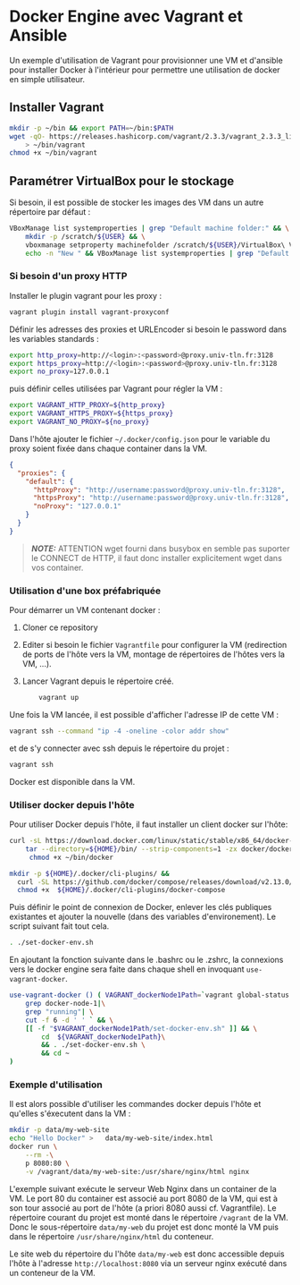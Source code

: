 # Docker Engine avec Vagrant et Ansible

Un exemple d'utilisation de Vagrant pour provisionner une VM et d'ansible pour installer Docker à l'intérieur pour permettre une utilisation de docker en simple utilisateur.

## Installer Vagrant

```bash
mkdir -p ~/bin && export PATH=~/bin:$PATH
wget -qO- https://releases.hashicorp.com/vagrant/2.3.3/vagrant_2.3.3_linux_amd64.zip|gunzip - \
    > ~/bin/vagrant
chmod +x ~/bin/vagrant
```

## Paramétrer VirtualBox pour le stockage

Si besoin, il est possible de stocker les images des VM dans un autre répertoire par défaut :

```bash
VBoxManage list systemproperties | grep "Default machine folder:" && \
    mkdir -p /scratch/${USER} && \
    vboxmanage setproperty machinefolder /scratch/${USER}/VirtualBox\ VMs && \
    echo -n "New " && VBoxManage list systemproperties | grep "Default machine folder:" 
```

### Si besoin d'un proxy HTTP

Installer le plugin vagrant pour les proxy :

```bash
vagrant plugin install vagrant-proxyconf
```

Définir les adresses des proxies et URLEncoder si besoin le password dans les variables standards :

```bash
export http_proxy=http://<login>:<password>@proxy.univ-tln.fr:3128
export https_proxy=http://<login>:<password>@proxy.univ-tln.fr:3128
export no_proxy=127.0.0.1
```

puis définir celles utilisées par Vagrant pour régler la VM :

```bash
export VAGRANT_HTTP_PROXY=${http_proxy}
export VAGRANT_HTTPS_PROXY=${https_proxy}
export VAGRANT_NO_PROXY=${no_proxy}
```

Dans l'hôte ajouter le fichier `~/.docker/config.json` pour le variable du proxy soient fixée dans chaque container dans la VM.

```json
{
  "proxies": {
    "default": {
      "httpProxy": "http://username:password@proxy.univ-tln.fr:3128",
      "httpsProxy": "http://username:password@proxy.univ-tln.fr:3128",
      "noProxy": "127.0.0.1"
    }
  }
}
```

> **_NOTE:_**  ATTENTION wget fourni dans busybox en semble pas suporter le CONNECT de HTTP, il faut donc installer explicitement wget dans vos container.

### Utilisation d'une box préfabriquée

Pour démarrer un VM contenant docker :
  
   1. Cloner ce repository
   2. Editer si besoin le fichier `Vagrantfile` pour configurer la VM (redirection de ports de l'hôte vers la VM, montage de répertoires de l'hôtes vers la VM, ...).
   3. Lancer Vagrant depuis le répertoire créé.

        ```bash
            vagrant up
        ```

Une fois la VM lancée, il est possible d'afficher l'adresse IP de cette VM :

```bash
vagrant ssh --command "ip -4 -oneline -color addr show"
```

et de s'y connecter avec ssh depuis le répertoire du projet :

```bash
vagrant ssh
```

Docker est disponible dans la VM.

### Utiliser docker depuis l'hôte

Pour utiliser Docker depuis l'hôte, il faut installer un client docker  sur l'hôte:

```bash
curl -sL https://download.docker.com/linux/static/stable/x86_64/docker-20.10.19.tgz  | \
    tar --directory=${HOME}/bin/ --strip-components=1 -zx docker/docker &&\
     chmod +x ~/bin/docker  

mkdir -p ${HOME}/.docker/cli-plugins/ && 
  curl -SL https://github.com/docker/compose/releases/download/v2.13.0/docker-compose-linux-x86_64 -o ${HOME}/.docker/cli-plugins/docker-compose && \
  chmod +x  ${HOME}/.docker/cli-plugins/docker-compose
```

Puis définir le point de connexion de Docker, enlever les clés publiques existantes et ajouter la nouvelle (dans des variables d'environement). Le script suivant fait tout cela.

```bash
. ./set-docker-env.sh
```

En ajoutant la fonction suivante dans le .bashrc ou le .zshrc, la connexions vers le docker engine sera faite dans chaque shell en invoquant `use-vagrant-docker`.

```bash
use-vagrant-docker () ( VAGRANT_dockerNode1Path=`vagrant global-status | \
    grep docker-node-1|\
    grep "running"| \
    cut -f 6 -d ' ' ` && \
    [[ -f "$VAGRANT_dockerNode1Path/set-docker-env.sh" ]] && \
        cd  ${VAGRANT_dockerNode1Path}\
        && . ./set-docker-env.sh \
        && cd ~
)        
```

### Exemple d'utilisation

Il est alors possible d'utiliser les commandes docker depuis l'hôte et qu'elles s'éxecutent dans la VM :

```bash
mkdir -p data/my-web-site
echo "Hello Docker" >   data/my-web-site/index.html
docker run \
    --rm -\
    p 8080:80 \
    -v /vagrant/data/my-web-site:/usr/share/nginx/html nginx
```

L'exemple suivant exécute le serveur Web Nginx dans un container de la VM. Le port 80 du container est associé au port 8080 de la VM, qui est à son tour associé au port de l'hôte (a priori 8080 aussi cf. Vagrantfile). Le répertoire courant du projet est monté dans le répertoire `/vagrant` de la VM. Donc le sous-répertoire `data/my-web` du projet est donc monté la VM puis dans le répertoire `/usr/share/nginx/html` du conteneur.

Le site web du répertoire du l'hôte `data/my-web` est donc accessible depuis l'hôte à l'adresse `http://localhost:8080` via un serveur nginx exécuté dans un conteneur de la VM.
